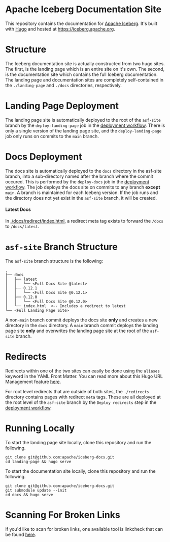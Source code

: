 <!--
  - Licensed to the Apache Software Foundation (ASF) under one
  - or more contributor license agreements.  See the NOTICE file
  - distributed with this work for additional information
  - regarding copyright ownership.  The ASF licenses this file
  - to you under the Apache License, Version 2.0 (the
  - "License"); you may not use this file except in compliance
  - with the License.  You may obtain a copy of the License at
  -
  -   http://www.apache.org/licenses/LICENSE-2.0
  -
  - Unless required by applicable law or agreed to in writing,
  - software distributed under the License is distributed on an
  - "AS IS" BASIS, WITHOUT WARRANTIES OR CONDITIONS OF ANY
  - KIND, either express or implied.  See the License for the
  - specific language governing permissions and limitations
  - under the License.
  -->

# Apache Iceberg Documentation Site

This repository contains the documentation for [Apache Iceberg](https://github.com/apache/iceberg).
It's built with [Hugo](https://gohugo.io/) and hosted at https://iceberg.apache.org.

# Structure

The Iceberg documentation site is actually constructed from two hugo sites. The first, is the landing page which is
an entire site on it's own. The second, is the documentation site which contains the full Iceberg documentation.
The landing page and documentation sites are completely self-contained in the `./landing-page` and `./docs` directories,
respectively.

# Landing Page Deployment

The landing page site is automatically deployed to the root of the `asf-site` branch by the `deploy-landing-page`
job in the [deployment workflow](./.github/workflows/deploy.yml). There is only a single version of the landing
page site, and the `deploy-landing-page` job only runs on commits to the `main` branch.

# Docs Deployment

The docs site is automatically deployed to the `docs` directory in the asf-site branch, into a sub-directory
named after the branch where the commit occured. This is performed by the `deploy-docs` job in the
[deployment workflow](./.github/workflows/deploy.yml). The job deploys the docs site on commits to any branch
**except** `main`. A branch is maintained for each Iceberg version. If the job runs and the directory does not
yet exist in the `asf-site` branch, it will be created.

#### Latest Docs
In [./docs/redirect/index.html](./docs/redirect/index.html), a redirect meta tag exists to forward the `/docs` to
`/docs/latest`.

# `asf-site` Branch Structure

The `asf-site` branch structure is the following:
```
.
├── docs
│   ├── latest
│   │   └── <Full Docs Site @latest>
│   ├── 0.12.1
│   │   └── <Full Docs Site @0.12.1>
│   ├── 0.12.0
│   │   └── <Full Docs Site @0.12.0>
│   └── index.html  <-- Includes a redirect to latest
└── <Full Landing Page Site>
```

A non-`main` branch commit deploys the docs site **only** and creates a new directory in the
`docs` directory.  A `main` branch commit deploys the landing page site **only** and overwrites
the landing page site at the root of the `asf-site` branch.

# Redirects

Redirects within one of the two sites can easily be done using the `aliases` keyword in the YAML Front Matter.
You can read more about this Hugo URL Management feature [here](https://gohugo.io/content-management/urls/#yaml-front-matter).

For root level redirects that are outside of both sites, the `./redirects` directory contains pages with redirect `meta` tags.
These are all deployed at the root level of the `asf-site` branch by the `Deploy redirects` step in the [deployment workflow](./.github/workflows/deploy.yml).

# Running Locally

To start the landing page site locally, clone this repository and run the following.
```
git clone git@github.com:apache/iceberg-docs.git
cd landing-page && hugo serve
```

To start the documentation site locally, clone this repository and run the following.
```
git clone git@github.com:apache/iceberg-docs.git
git submodule update --init
cd docs && hugo serve
```

# Scanning For Broken Links

If you'd like to scan for broken links, one available tool is linkcheck that can be found [here](https://github.com/filiph/linkcheck).